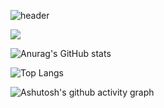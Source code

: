 ![header](https://capsule-render.vercel.app/api?type=waving&color=gradient&height=120&animation=fadeIn&section=footer&text=🚗🚘🚛&fontAlign=70)

![](https://github-profile-summary-cards.vercel.app/api/cards/profile-details?username=alsrbs&theme=default)

![Anurag's GitHub stats](https://github-readme-stats.vercel.app/api?username=alsrbs&show_icons=true&theme=merko&bg_color=00000000&locale=kr)

![Top Langs](https://github-readme-stats.vercel.app/api/top-langs/?username=alsrbs&langs_count=8&layout=compact)

![Ashutosh's github activity graph](https://github-readme-activity-graph.vercel.app/graph?username=alsrbs&theme=github-compact&hide_title=true&hide_border=ture)

